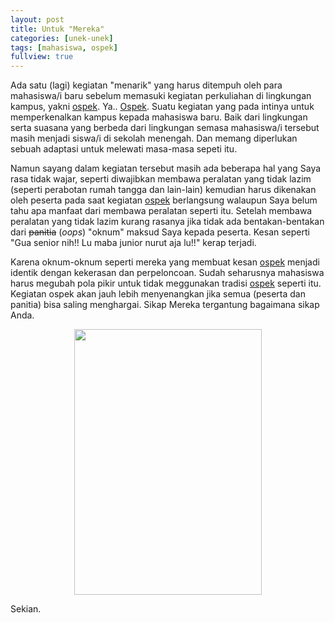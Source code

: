 ```yaml
---
layout: post
title: Untuk "Mereka"
categories: [unek-unek]
tags: [mahasiswa, ospek]
fullview: true
---
```


Ada satu (lagi) kegiatan "menarik" yang harus ditempuh oleh para mahasiswa/i baru sebelum memasuki kegiatan perkuliahan di lingkungan kampus, yakni [ospek](https://id.wikipedia.org/wiki/Orientasi_Studi_dan_Pengenalan_Kampus). Ya.. [Ospek](https://id.wikipedia.org/wiki/Orientasi_Studi_dan_Pengenalan_Kampus). Suatu kegiatan yang pada intinya untuk memperkenalkan kampus kepada mahasiswa baru. Baik dari lingkungan serta suasana yang berbeda dari lingkungan semasa mahasiswa/i tersebut masih menjadi siswa/i di sekolah menengah. Dan memang diperlukan sebuah adaptasi untuk melewati masa-masa sepeti itu.

Namun sayang dalam kegiatan tersebut masih ada beberapa hal yang Saya rasa tidak wajar, seperti diwajibkan membawa peralatan yang tidak lazim (seperti perabotan rumah tangga dan lain-lain) kemudian harus dikenakan oleh peserta pada saat kegiatan [ospek](https://id.wikipedia.org/wiki/Orientasi_Studi_dan_Pengenalan_Kampus) berlangsung walaupun Saya belum tahu apa manfaat dari membawa peralatan seperti itu. Setelah membawa peralatan yang tidak lazim kurang rasanya jika tidak ada bentakan-bentakan dari ~~panitia~~ (*oops*) "oknum" maksud Saya kepada peserta. Kesan seperti "Gua senior nih!! Lu maba junior nurut aja lu!!" kerap terjadi.

Karena oknum-oknum seperti mereka yang membuat kesan [ospek](https://id.wikipedia.org/wiki/Orientasi_Studi_dan_Pengenalan_Kampus) menjadi identik dengan kekerasan dan perpeloncoan. Sudah seharusnya mahasiswa harus megubah pola pikir untuk tidak meggunakan tradisi [ospek](https://id.wikipedia.org/wiki/Orientasi_Studi_dan_Pengenalan_Kampus) seperti itu. Kegiatan ospek akan jauh lebih menyenangkan jika semua (peserta dan panitia) bisa saling menghargai. Sikap Mereka tergantung bagaimana sikap Anda.

<div style="text-align:center" markdown="1">
  <img src="http://s.kaskus.id/images/2013/07/23/1860687_20130723063117.jpg" height="425" width="300" align="center">
</div>

Sekian.
